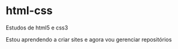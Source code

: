 # html-css
 Estudos de html5 e css3

 Estou aprendendo a criar sites e agora vou gerenciar repositórios
